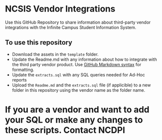 # NCSIS Vendor Integrations

Use this GitHub Repository to share information about third-party vendor integrations with the Infinite Campus Student Information System. 

## To use this repository
* Download the assets in the ```template``` folder.
* Update the Readme.md with any information about how to integrate with the third party vendor product. Use [GitHub Markdown syntax](https://docs.github.com/en/get-started/writing-on-github/getting-started-with-writing-and-formatting-on-github/basic-writing-and-formatting-syntax) for formatting.
* Update the ```extracts.sql``` with any SQL queries needed for Ad-Hoc reports
* Upload the ```Readme.md``` and the ```extracts.sql``` file (if applicible) to a new folder in this repository using the vendor name as the folder name.

# If you are a vendor and want to add your SQL or make any changes to these scripts.  Contact NCDPI
